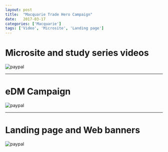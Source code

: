 ```yaml
---
layout: post
title:  "Macquarie Trade Hero Campaign"
date:   2017-03-17
categories: ['Macquarie']
tags: ['Video', 'Microsite', 'Landing page']
---
```


# Microsite and study series videos
![paypal](https://raw.githubusercontent.com/gbjack/gbjack.github.io/master/assets/images/mq1.png)


---


# eDM Campaign
![paypal](https://raw.githubusercontent.com/gbjack/gbjack.github.io/master/assets/images/mq2.png)


---


# Landing page and Web banners
![paypal](https://raw.githubusercontent.com/gbjack/gbjack.github.io/master/assets/images/mq3.png)
